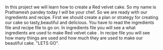 In this project we will learn how to create a Red velvet cake. So my name is Prathamesh pandey today I will be your chef.
So we are ready with our ingredients and recipe. First we should create a  plan or strategy for creating our cake so tasty,beautiful and delicious.
You have to read the ingredients file and recipe file to go on.
In ingredients file you will see a what ingredients are used to make Red velvet cake .
In recipe file you will see how many things are used and how much they are used to make our beautiful cake.
"LETS GO".
